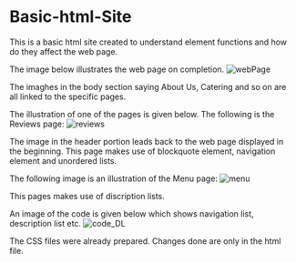 # Basic-html-Site
This is a basic html site created to understand element functions and how do they affect the web page.

The image below illustrates the web page on completion.
![webPage](https://user-images.githubusercontent.com/69259617/117356460-c12e8e00-ae81-11eb-8d11-62365c35838b.JPG)


The imaghes in the body section saying About Us, Catering and so on are all linked to the specific pages.

The illustration of one of the pages is given below. The following is the Reviews page:
![reviews](https://user-images.githubusercontent.com/69259617/117356569-e3281080-ae81-11eb-9c16-2716622c0c5d.JPG)

The image in the header portion leads back to the web page displayed in the beginning.
This page makes use of blockquote element, navigation element and unordered lists.

The following image is an illustration of the Menu page:
![menu](https://user-images.githubusercontent.com/69259617/117356605-ee7b3c00-ae81-11eb-86a3-1b43d036aaee.JPG)

This pages makes use of discription lists.

An image of the code is given below which shows navigation list, description list etc.
![code_DL](https://user-images.githubusercontent.com/69259617/117374157-a3215780-ae9a-11eb-87f9-1a4b9a8b77f2.JPG)

The CSS files were already prepared. Changes done are only in the html file.
